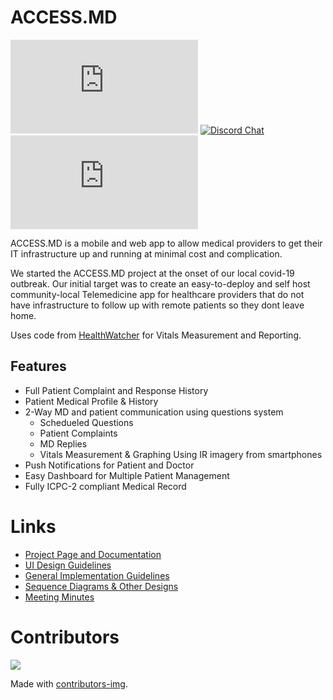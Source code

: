 # ACCESS.MD
[![MIT License](https://img.shields.io/github/license/openmymed/access.md)](https://github.com/openmymed/access.md/blob/master/LICENSE.md)
[![Discord Chat](https://img.shields.io/discord/698957001509830656)](https://discord.gg/WF9mpwy)
[![Issues](https://img.shields.io/github/issues/openmymed/access.md)](https://github.com/openmymed/access.md/issues) 

ACCESS.MD is a mobile and web app to allow medical providers to get their IT infrastructure up and running at minimal cost and complication.

We started the ACCESS.MD project at the onset of our local covid-19 outbreak. Our initial target was to create an easy-to-deploy and self host community-local Telemedicine app for healthcare providers that do not have infrastructure to follow up with remote patients so they dont leave home.

Uses code from [HealthWatcher](https://github.com/YahyaOdeh/HealthWatcher) for Vitals Measurement and Reporting.

## Features

* Full Patient Complaint and Response History 
* Patient Medical Profile & History 
* 2-Way MD and patient communication using questions system
  * Schedueled Questions
  * Patient Complaints
  * MD Replies
  * Vitals Measurement & Graphing Using IR imagery from smartphones
* Push Notifications for Patient and Doctor
* Easy Dashboard for Multiple Patient Management
* Fully ICPC-2 compliant Medical Record
  
# Links 

* [Project Page and Documentation](https://wiki.kisoft.me/doku.php?id=projects:access_md:start)
* [UI Design Guidelines](https://wiki.kisoft.me/doku.php?id=projects:access_md:design_specifications:design_guidelines)
* [General Implementation Guidelines](https://wiki.kisoft.me/doku.php?id=projects:access_md:design_specifications:application_architecture)
* [Sequence Diagrams & Other Designs](https://wiki.kisoft.me/doku.php?id=projects:access_md:design_specifications:sequence_diagram)
* [Meeting Minutes](https://wiki.kisoft.me/doku.php?id=projects:access_md:meeting_minutes:start)


# Contributors
<a href="https://github.com/TareqK/covid19-followup-app/graphs/contributors">
  <img src="https://contributors-img.web.app/image?repo=TareqK/covid19-followup-app" />
</a>

Made with [contributors-img](https://contributors-img.web.app).


